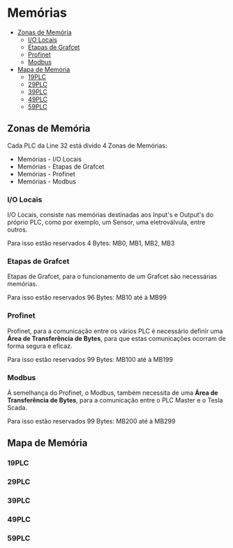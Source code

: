 # Memórias

- [Zonas de Memória](#zonas-de-memoria)
  - [I/O Locais](i/o-locais)
  - [Etapas de Grafcet](#etapas-de-grafcet)
  - [Profinet](#profinet)
  - [Modbus](#memorias)
- [Mapa de Memória](#mapas-de-memorias)
  - [19PLC](19-plc)
  - [29PLC](29-plc)
  - [39PLC](39-plc)
  - [49PLC](49-plc)
  - [59PLC](59-plc)

## Zonas de Memória
Cada PLC da Line 32 está divido 4 Zonas de Memórias:

- Memórias - I/O Locais
- Memórias - Etapas de Grafcet
- Memórias - Profinet
- Memórias - Modbus 

### I/O Locais

I/O Locais, consiste nas memórias destinadas aos Input's e Output's do próprio PLC, como por exemplo, um Sensor, uma eletroválvula, entre outros.

Para isso estão reservados 4 Bytes: MB0, MB1, MB2, MB3

### Etapas de Grafcet

Etapas de Grafcet, para o funcionamento de um Grafcet são necessárias memórias.

Para isso estão reservados 96 Bytes: MB10 até à MB99

### Profinet

Profinet, para a comunicação entre os vários PLC é necessário definir uma **Área de Transferência de Bytes**, para que estas comunicações ocorram de forma segura e eficaz. 

Para isso estão reservados 99 Bytes: MB100 até à MB199

### Modbus

Á semelhança do Profinet, o Modbus, também necessita de uma **Área de Transferência de Bytes**, para a comunicação entre o PLC Master e o Tesla Scada. 

Para isso estão reservados 99 Bytes: MB200 até à MB299

## Mapa de Memória
### 19PLC
### 29PLC
### 39PLC
### 49PLC
### 59PLC
